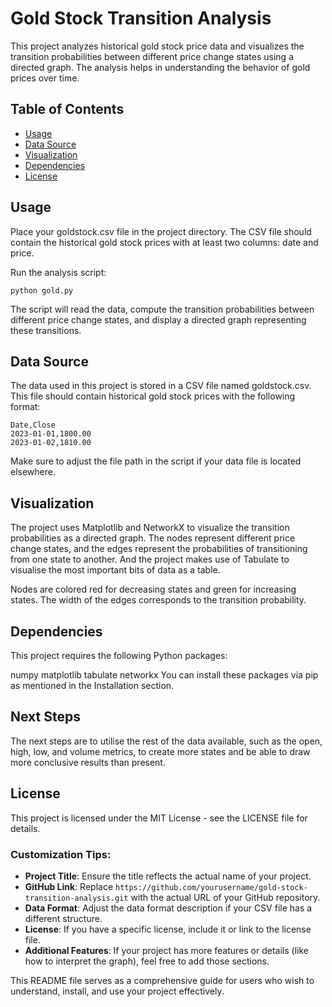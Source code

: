 # Gold Stock Transition Analysis

This project analyzes historical gold stock price data and visualizes the transition probabilities between different price change states using a directed graph. The analysis helps in understanding the behavior of gold prices over time.

## Table of Contents

- [Usage](#usage)
- [Data Source](#data-source)
- [Visualization](#visualization)
- [Dependencies](#dependencies)
- [License](#license)

## Usage
Place your goldstock.csv file in the project directory. The CSV file should contain the historical gold stock prices with at least two columns: date and price.

Run the analysis script:

```
python gold.py
```
The script will read the data, compute the transition probabilities between different price change states, and display a directed graph representing these transitions.

## Data Source
The data used in this project is stored in a CSV file named goldstock.csv. This file should contain historical gold stock prices with the following format:
```
Date,Close
2023-01-01,1800.00
2023-01-02,1810.00
```
Make sure to adjust the file path in the script if your data file is located elsewhere.

## Visualization

The project uses Matplotlib and NetworkX to visualize the transition probabilities as a directed graph. The nodes represent different price change states, and the edges represent the probabilities of transitioning from one state to another. And the project makes use of Tabulate to visualise the most important bits of data as a table.

Nodes are colored red for decreasing states and green for increasing states.
The width of the edges corresponds to the transition probability.

## Dependencies

This project requires the following Python packages:

numpy
matplotlib
tabulate
networkx
You can install these packages via pip as mentioned in the Installation section.


## Next Steps

The next steps are to utilise the rest of the data available, such as the open, high, low, and volume metrics, to create more states and be able to draw more conclusive results than present.


## License
This project is licensed under the MIT License - see the LICENSE file for details.


### Customization Tips:
- **Project Title**: Ensure the title reflects the actual name of your project.
- **GitHub Link**: Replace `https://github.com/yourusername/gold-stock-transition-analysis.git` with the actual URL of your GitHub repository.
- **Data Format**: Adjust the data format description if your CSV file has a different structure.
- **License**: If you have a specific license, include it or link to the license file.
- **Additional Features**: If your project has more features or details (like how to interpret the graph), feel free to add those sections.

This README file serves as a comprehensive guide for users who wish to understand, install, and use your project effectively.

